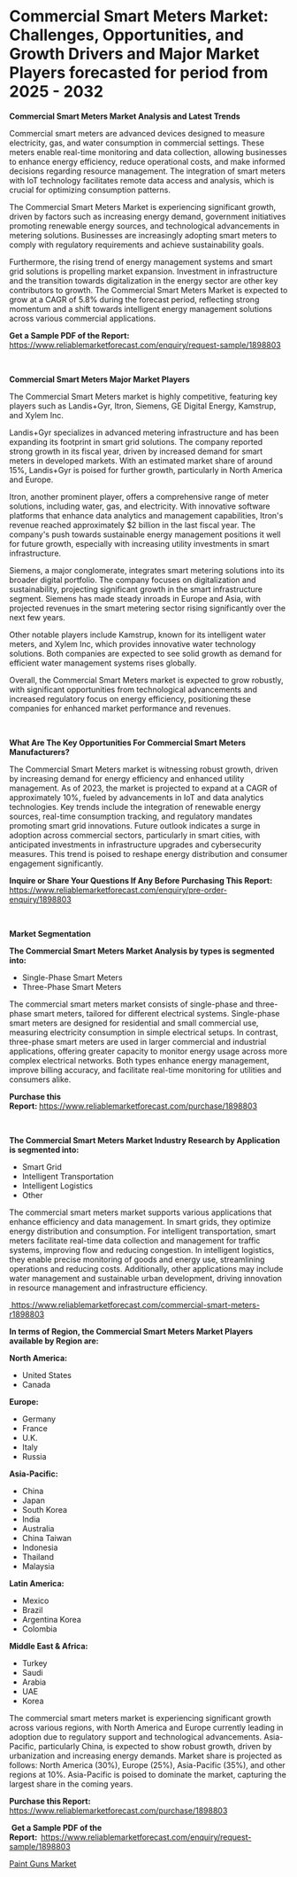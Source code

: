 <p><h1>Commercial Smart Meters Market: Challenges, Opportunities, and Growth Drivers and Major Market Players forecasted for period from 2025 - 2032</h1></p><p><strong>Commercial Smart Meters Market Analysis and Latest Trends</strong></p>
<p><p>Commercial smart meters are advanced devices designed to measure electricity, gas, and water consumption in commercial settings. These meters enable real-time monitoring and data collection, allowing businesses to enhance energy efficiency, reduce operational costs, and make informed decisions regarding resource management. The integration of smart meters with IoT technology facilitates remote data access and analysis, which is crucial for optimizing consumption patterns.</p><p>The Commercial Smart Meters Market is experiencing significant growth, driven by factors such as increasing energy demand, government initiatives promoting renewable energy sources, and technological advancements in metering solutions. Businesses are increasingly adopting smart meters to comply with regulatory requirements and achieve sustainability goals. </p><p>Furthermore, the rising trend of energy management systems and smart grid solutions is propelling market expansion. Investment in infrastructure and the transition towards digitalization in the energy sector are other key contributors to growth. The Commercial Smart Meters Market is expected to grow at a CAGR of 5.8% during the forecast period, reflecting strong momentum and a shift towards intelligent energy management solutions across various commercial applications.</p></p>
<p><strong>Get a Sample PDF of the Report:&nbsp;</strong> <a href="https://www.reliablemarketforecast.com/enquiry/request-sample/1898803?utm_campaign=2721&utm_medium=2&utm_source=Github&utm_content=ia&utm_term=08042025&utm_id=commercial-smart-meters">https://www.reliablemarketforecast.com/enquiry/request-sample/1898803</a></p>
<p>&nbsp;</p>
<p><strong>Commercial Smart Meters Major Market Players</strong></p>
<p><p>The Commercial Smart Meters market is highly competitive, featuring key players such as Landis+Gyr, Itron, Siemens, GE Digital Energy, Kamstrup, and Xylem Inc. </p><p>Landis+Gyr specializes in advanced metering infrastructure and has been expanding its footprint in smart grid solutions. The company reported strong growth in its fiscal year, driven by increased demand for smart meters in developed markets. With an estimated market share of around 15%, Landis+Gyr is poised for further growth, particularly in North America and Europe.</p><p>Itron, another prominent player, offers a comprehensive range of meter solutions, including water, gas, and electricity. With innovative software platforms that enhance data analytics and management capabilities, Itron's revenue reached approximately $2 billion in the last fiscal year. The company's push towards sustainable energy management positions it well for future growth, especially with increasing utility investments in smart infrastructure.</p><p>Siemens, a major conglomerate, integrates smart metering solutions into its broader digital portfolio. The company focuses on digitalization and sustainability, projecting significant growth in the smart infrastructure segment. Siemens has made steady inroads in Europe and Asia, with projected revenues in the smart metering sector rising significantly over the next few years.</p><p>Other notable players include Kamstrup, known for its intelligent water meters, and Xylem Inc, which provides innovative water technology solutions. Both companies are expected to see solid growth as demand for efficient water management systems rises globally.</p><p>Overall, the Commercial Smart Meters market is expected to grow robustly, with significant opportunities from technological advancements and increased regulatory focus on energy efficiency, positioning these companies for enhanced market performance and revenues.</p></p>
<p>&nbsp;</p>
<p><strong>What Are The Key Opportunities For Commercial Smart Meters Manufacturers?</strong></p>
<p><p>The Commercial Smart Meters market is witnessing robust growth, driven by increasing demand for energy efficiency and enhanced utility management. As of 2023, the market is projected to expand at a CAGR of approximately 10%, fueled by advancements in IoT and data analytics technologies. Key trends include the integration of renewable energy sources, real-time consumption tracking, and regulatory mandates promoting smart grid innovations. Future outlook indicates a surge in adoption across commercial sectors, particularly in smart cities, with anticipated investments in infrastructure upgrades and cybersecurity measures. This trend is poised to reshape energy distribution and consumer engagement significantly.</p></p>
<p><strong>Inquire or Share Your Questions If Any Before Purchasing This Report:</strong> <a href="https://www.reliablemarketforecast.com/enquiry/pre-order-enquiry/1898803?utm_campaign=2721&utm_medium=2&utm_source=Github&utm_content=ia&utm_term=08042025&utm_id=commercial-smart-meters">https://www.reliablemarketforecast.com/enquiry/pre-order-enquiry/1898803</a></p>
<p>&nbsp;</p>
<p><strong>Market Segmentation</strong></p>
<p><strong>The Commercial Smart Meters Market Analysis by types is segmented into:</strong></p>
<p><ul><li>Single-Phase Smart Meters</li><li>Three-Phase Smart Meters</li></ul></p>
<p><p>The commercial smart meters market consists of single-phase and three-phase smart meters, tailored for different electrical systems. Single-phase smart meters are designed for residential and small commercial use, measuring electricity consumption in simple electrical setups. In contrast, three-phase smart meters are used in larger commercial and industrial applications, offering greater capacity to monitor energy usage across more complex electrical networks. Both types enhance energy management, improve billing accuracy, and facilitate real-time monitoring for utilities and consumers alike.</p></p>
<p><strong>Purchase this Report:&nbsp;</strong><a href="https://www.reliablemarketforecast.com/purchase/1898803?utm_campaign=2721&utm_medium=2&utm_source=Github&utm_content=ia&utm_term=08042025&utm_id=commercial-smart-meters">https://www.reliablemarketforecast.com/purchase/1898803</a></p>
<p>&nbsp;</p>
<p><strong>The Commercial Smart Meters Market Industry Research by Application is segmented into:</strong></p>
<p><ul><li>Smart Grid</li><li>Intelligent Transportation</li><li>Intelligent Logistics</li><li>Other</li></ul></p>
<p><p>The commercial smart meters market supports various applications that enhance efficiency and data management. In smart grids, they optimize energy distribution and consumption. For intelligent transportation, smart meters facilitate real-time data collection and management for traffic systems, improving flow and reducing congestion. In intelligent logistics, they enable precise monitoring of goods and energy use, streamlining operations and reducing costs. Additionally, other applications may include water management and sustainable urban development, driving innovation in resource management and infrastructure efficiency.</p></p>
<p><a href="https://www.reliablemarketforecast.com/commercial-smart-meters-r1898803?utm_campaign=2721&utm_medium=2&utm_source=Github&utm_content=ia&utm_term=08042025&utm_id=commercial-smart-meters">&nbsp;https://www.reliablemarketforecast.com/commercial-smart-meters-r1898803</a></p>
<p><strong>In terms of Region, the Commercial Smart Meters Market Players available by Region are:</strong></p>
<p>
    <p> <strong> North America: </strong>
        <ul>
            <li>United States</li>
            <li>Canada</li>
        </ul>
        </p> 
    <p> <strong> Europe: </strong>
        <ul>
            <li>Germany</li>
            <li>France</li>
            <li>U.K.</li>
            <li>Italy</li>
            <li>Russia</li>
        </ul>
        </p> 
    <p> <strong> Asia-Pacific: </strong>
        <ul>
            <li>China</li>
            <li>Japan</li>
            <li>South Korea</li>
            <li>India</li>
            <li>Australia</li>
            <li>China Taiwan</li>
            <li>Indonesia</li>
            <li>Thailand</li>
            <li>Malaysia</li>
        </ul>
        </p> 
    <p> <strong> Latin America: </strong>
        <ul>
            <li>Mexico</li>
            <li>Brazil</li>
            <li>Argentina Korea</li>
            <li>Colombia</li>
        </ul>
        </p> 
    <p> <strong> Middle East & Africa: </strong>
        <ul>
            <li>Turkey</li>
            <li>Saudi</li>
            <li>Arabia</li>
            <li>UAE</li>
            <li>Korea</li>
        </ul>
    </p>
    </p>
<p><p>The commercial smart meters market is experiencing significant growth across various regions, with North America and Europe currently leading in adoption due to regulatory support and technological advancements. Asia-Pacific, particularly China, is expected to show robust growth, driven by urbanization and increasing energy demands. Market share is projected as follows: North America (30%), Europe (25%), Asia-Pacific (35%), and other regions at 10%. Asia-Pacific is poised to dominate the market, capturing the largest share in the coming years.</p></p>
<p><strong>Purchase this Report: </strong><a href="https://www.reliablemarketforecast.com/purchase/1898803?utm_campaign=2721&utm_medium=2&utm_source=Github&utm_content=ia&utm_term=08042025&utm_id=commercial-smart-meters">https://www.reliablemarketforecast.com/purchase/1898803</a></p>
<p>&nbsp;<strong>Get a Sample PDF of the Report:&nbsp;&nbsp;</strong><a href="https://www.reliablemarketforecast.com/enquiry/request-sample/1898803?utm_campaign=2721&utm_medium=2&utm_source=Github&utm_content=ia&utm_term=08042025&utm_id=commercial-smart-meters">https://www.reliablemarketforecast.com/enquiry/request-sample/1898803</a></p>
<p><strong></strong></p>
<p><p><a href="https://github.com/carendesrochers299/Market-Research-Report-List-1/blob/main/paint-guns-market.md?utm_campaign=2721&utm_medium=2&utm_source=Github&utm_content=ia&utm_term=08042025&utm_id=commercial-smart-meters">Paint Guns Market</a></p></p>